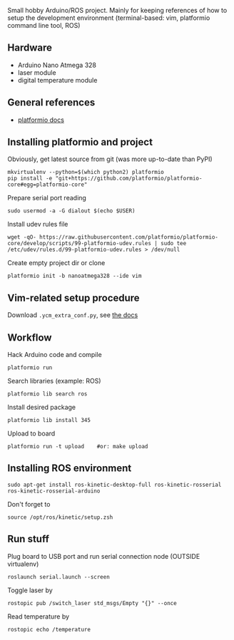 Small hobby Arduino/ROS project. Mainly for keeping references of how to setup the development environment (terminal-based: vim, platformio command line tool, ROS)

## Hardware 

- Arduino Nano Atmega 328
- laser module
- digital temperature module

## General references

- [platformio docs](http://docs.platformio.org/en/latest/installation.html)

## Installing platformio and project

Obviously, get latest source from git (was more up-to-date than PyPI)

    mkvirtualenv --python=$(which python2) platformio
    pip install -e "git+https://github.com/platformio/platformio-core#egg=platformio-core"

Prepare serial port reading

    sudo usermod -a -G dialout $(echo $USER)

Install udev rules file

    wget -qO- https://raw.githubusercontent.com/platformio/platformio-core/develop/scripts/99-platformio-udev.rules | sudo tee /etc/udev/rules.d/99-platformio-udev.rules > /dev/null

Create empty project dir or clone

    platformio init -b nanoatmega328 --ide vim

## Vim-related setup procedure

Download `.ycm_extra_conf.py`, see [the docs](http://docs.platformio.org/en/latest/ide/vim.html)

## Workflow

Hack Arduino code and compile

    platformio run

Search libraries (example: ROS)

    platformio lib search ros

Install desired package

    platformio lib install 345

Upload to board

    platformio run -t upload    #or: make upload

## Installing ROS environment

    sudo apt-get install ros-kinetic-desktop-full ros-kinetic-rosserial ros-kinetic-rosserial-arduino

Don't forget to

    source /opt/ros/kinetic/setup.zsh

## Run stuff

Plug board to USB port and run serial connection node (OUTSIDE virtualenv)

    roslaunch serial.launch --screen

Toggle laser by 

    rostopic pub /switch_laser std_msgs/Empty "{}" --once

Read temperature by 

    rostopic echo /temperature
